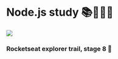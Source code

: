 # Node.js study 📚👨🏻‍💻
<img src="https://blog.geekhunter.com.br/wp-content/uploads/2021/02/1_mp91A9RzagntGGjBnwu4Yw.png">

### Rocketseat explorer trail, stage 8 🚀